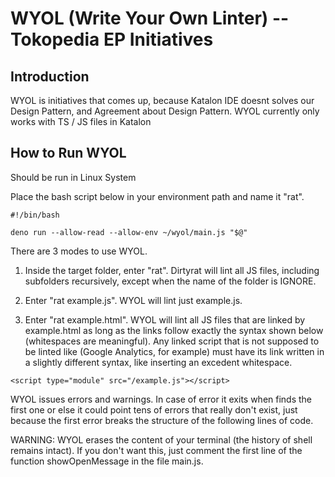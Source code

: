 # WYOL (Write Your Own Linter) -- Tokopedia EP Initiatives 

Introduction
------------------------------
WYOL is initiatives that comes up, because Katalon IDE doesnt solves our Design Pattern, and Agreement about Design Pattern. 
WYOL currently only works with TS / JS files in Katalon

How to Run WYOL
------------------------------
Should be run in Linux System

Place the bash script below in your environment path and name it "rat".

```
#!/bin/bash

deno run --allow-read --allow-env ~/wyol/main.js "$@"
```

There are 3 modes to use WYOL.
            
1) Inside the target folder, enter "rat". Dirtyrat will lint all JS files, including subfolders recursively, except when the name of the folder is IGNORE.

2) Enter "rat example.js". WYOL will lint just example.js.

3) Enter "rat example.html". WYOL will lint all JS files that are linked by example.html as long as the links follow exactly the syntax shown below (whitespaces are meaningful). Any linked script that is not supposed to be linted like (Google Analytics, for example) must have its link written in a slightly different syntax, like inserting an excedent whitespace.

```        
<script type="module" src="/example.js"></script>
```
        
WYOL issues errors and warnings. In case of error it exits when finds the first one or else it could point tens of errors that really don't exist, just because the first error breaks the structure of the following lines of code.
        
WARNING: WYOL erases the content of your terminal (the history of shell remains intact). If you don't want this, just comment the first line of the function showOpenMessage in the file main.js.
